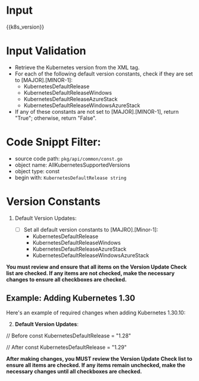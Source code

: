 
# Input 
<KubernetesVersion>{{k8s_version}}</KubernetesVersion>

# Input Validation
- Retrieve the Kubernetes version from the <KubernetesVersion> XML tag.
- For each of the following default version constants, check if they are set to [MAJOR].[MINOR-1]:
   - KubernetesDefaultRelease
   - KubernetesDefaultReleaseWindows
   - KubernetesDefaultReleaseAzureStack
   - KubernetesDefaultReleaseWindowsAzureStack
- If any of these constants are not set to [MAJOR].[MINOR-1], return "True"; otherwise, return "False".

# Code Snippt Filter:
   - source code path: `pkg/api/common/const.go`
   - object name: AllKubernetesSupportedVersions
   - object type: const
   - begin with: `KubernetesDefaultRelease string`

# Version Constants


1. Default Version Updates:

   - [ ] Set all default version constants to [MAJRO].[Minor-1]:
     - KubernetesDefaultRelease
     - KubernetesDefaultReleaseWindows
     - KubernetesDefaultReleaseAzureStack
     - KubernetesDefaultReleaseWindowsAzureStack

**You must review and ensure that all items on the **Version Update Check list** are checked. If any items are not checked, make the necessary changes to ensure all checkboxes are checked.**

## Example: Adding Kubernetes 1.30

Here's an example of required changes when adding Kubernetes 1.30.10:


2. **Default Version Updates**:

// Before
const KubernetesDefaultRelease = "1.28"

// After
const KubernetesDefaultRelease = "1.29"

**After making changes, you MUST review the **Version Update Check list** to ensure all items are checked. If any items remain unchecked, make the necessary changes until all checkboxes are checked.**
